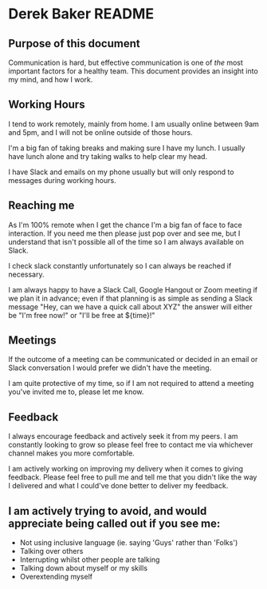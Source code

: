 # Derek Baker README

## Purpose of this document
Communication is hard, but effective communication is one of _the_ most important factors for a healthy team. This document provides an insight into my mind, and how I work.

## Working Hours
I tend to work remotely, mainly from home. I am usually online between 9am and 5pm, and I will not be online outside of those hours.

I'm a big fan of taking breaks and making sure I have my lunch. I usually have lunch alone and try taking walks to help clear my head.

I have Slack and emails on my phone usually but will only respond to messages during working hours.

## Reaching me
As I'm 100% remote when I get the chance I'm a big fan of face to face interaction. If you need me then please just pop over and see me, but I understand that isn't possible all of the time so I am always available on Slack.

I check slack constantly unfortunately so I can always be reached if necessary.

I am always happy to have a Slack Call, Google Hangout or Zoom meeting if we plan it in advance; even if that planning is as simple as sending a Slack message "Hey, can we have a quick call about XYZ" the answer will either be "I'm free now!" or "I'll be free at ${time}!"


## Meetings
If the outcome of a meeting can be communicated or decided in an email or Slack conversation I would prefer we didn't have the meeting.

I am quite protective of my time, so if I am not required to attend a meeting you've invited me to, please let me know.

## Feedback

I always encourage feedback and actively seek it from my peers. I am constantly looking to grow so please feel free to contact me via whichever channel makes you more comfortable.

I am actively working on improving my delivery when it comes to giving feedback. Please feel free to pull me and tell me that you didn't like the way I delivered and what I could've done better to deliver my feedback.

## I am actively trying to avoid, and would appreciate being called out if you see me:
- Not using inclusive language (ie. saying 'Guys' rather than 'Folks')
- Talking over others
- Interrupting whilst other people are talking
- Talking down about myself or my skills
- Overextending myself
